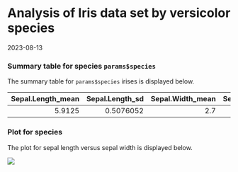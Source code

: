 Analysis of Iris data set by versicolor species
================
2023-08-13

### Summary table for species `params$species`

The summary table for `params$species` irises is displayed below.

| Sepal.Length_mean | Sepal.Length_sd | Sepal.Width_mean | Sepal.Width_sd | Petal.Length_mean | Petal.Length_sd | Petal.Width_mean | Petal.Width_sd |
|------------------:|----------------:|-----------------:|---------------:|------------------:|----------------:|-----------------:|---------------:|
|            5.9125 |       0.5076052 |              2.7 |      0.3120758 |          4.233333 |       0.4565148 |         1.258333 |      0.1998188 |

### Plot for species

The plot for sepal length versus sepal width is displayed below.

![](output/report_iris_versicolor_files/figure-gfm/unnamed-chunk-3-1.png)<!-- -->
